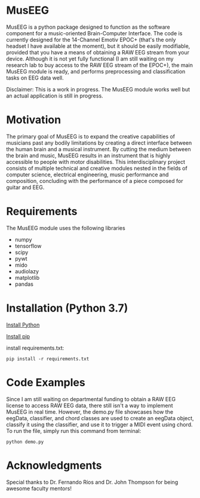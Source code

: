 # MusEEG

MusEEG is a python package designed to function as the software component for a music-oriented Brain-Computer Interface. The code is currently designed for the 14-Channel Emotiv EPOC+ (that's the only headset I have available at the moment), but it should be easily modifiable, provided that you have a means of obtaining a RAW EEG stream from your device. Although it is not yet fully functional (I am still waiting on my research lab to buy access to the RAW EEG stream of the EPOC+), the main MusEEG module is ready, and performs preprocessing and classification tasks on EEG data well. 

Disclaimer: This is a work in progress. The MusEEG module works well but an actual application is still in progress. 

# Motivation
The primary goal of MusEEG is to expand the creative capabilities of musicians past any bodily limitations by creating a direct interface between the human brain and a musical instrument. By cutting the medium between the brain and music, MusEEG results in an instrument that is highly accessible to people with motor disabilities. This interdisciplinary project consists of multiple technical and creative modules nested in the fields of computer science, electrical engineering, music performance and composition, concluding with the performance of a piece composed for guitar and EEG.

# Requirements
The MusEEG module uses the following libraries
- numpy
- tensorflow
- scipy
- pywt
- mido
- audiolazy
- matplotlib
- pandas

# Installation (Python 3.7)
[Install Python](https://realpython.com/installing-python/)

[Install pip](https://www.makeuseof.com/tag/install-pip-for-python/)

install requirements.txt:

`pip install -r requirements.txt`

# Code Examples
Since I am still waiting on departmental funding to obtain a RAW EEG license to access RAW EEG data, there still isn't a way to implement MusEEG in real time. However, the demo.py file showcases how the eegData, classifier, and chord classes are used to create an eegData object, classify it using the classifier, and use it to trigger a MIDI event using chord. To run the file, simply run this command from terminal: 

`python demo.py`


# Acknowledgments
Special thanks to Dr. Fernando Ríos and Dr. John Thompson for being awesome faculty mentors!
